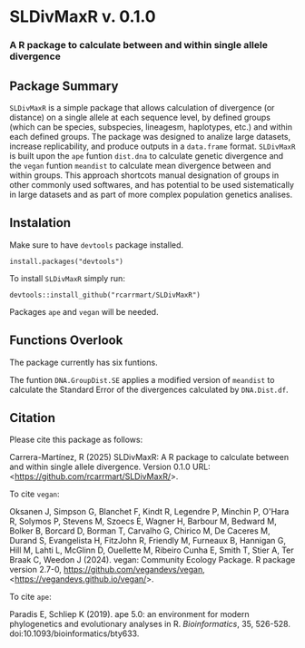 # SLDivMaxR v. 0.1.0
### A R package to calculate between and within single allele divergence

## Package Summary
`SLDivMaxR` is a simple package that allows calculation of divergence (or distance) on a single allele at each sequence level, by defined groups (which can be species, subspecies, lineagesm, haplotypes, etc.) and within each defined groups. The package was designed to analize large datasets, increase replicability, and produce outputs in a `data.frame` format. `SLDivMaxR` is built upon the `ape` funtion `dist.dna` to calculate genetic divergence and the `vegan` funtion `meandist` to calculate mean divergence between and within groups. This approach shortcots manual designation of groups in other commonly used softwares, and has potential to be used sistematically in large datasets and as part of more complex population genetics analises. 

## Instalation
Make sure to have `devtools` package installed. 
```{r}
install.packages("devtools") 
```
To install `SLDivMaxR` simply run: 
```{r}
devtools::install_github("rcarrmart/SLDivMaxR") 
```
Packages `ape` and `vegan` will be needed. 

## Functions Overlook
The package currently has six funtions. 

The funtion `DNA.GroupDist.SE` applies a modified version of `meandist` to calculate the Standard Error of the divergences calculated by `DNA.Dist.df`. 

## Citation
Please cite this package as follows: 

Carrera-Martínez, R (2025) SLDivMaxR: A R package to calculate between and within single allele divergence. Version 0.1.0 URL:<<https://github.com/rcarrmart/SLDivMaxR/>>. 

To cite `vegan`: 

Oksanen J, Simpson G, Blanchet F, Kindt R, Legendre P, Minchin P, O'Hara R, Solymos P, Stevens M, Szoecs E, Wagner H, Barbour M, Bedward M, Bolker B, Borcard D, Borman T, Carvalho G, Chirico M, De Caceres M, Durand S, Evangelista H, FitzJohn R, Friendly M, Furneaux B, Hannigan G, Hill M, Lahti L, McGlinn D, Ouellette M, Ribeiro Cunha E, Smith T, Stier A, Ter Braak C, Weedon J (2024). vegan: Community Ecology Package. R package version 2.7-0, https://github.com/vegandevs/vegan, <<https://vegandevs.github.io/vegan/>>.

To cite `ape`: 

Paradis E, Schliep K (2019). ape 5.0: an environment for modern phylogenetics and evolutionary analyses in R. _Bioinformatics_, 35, 526-528. doi:10.1093/bioinformatics/bty633. 
